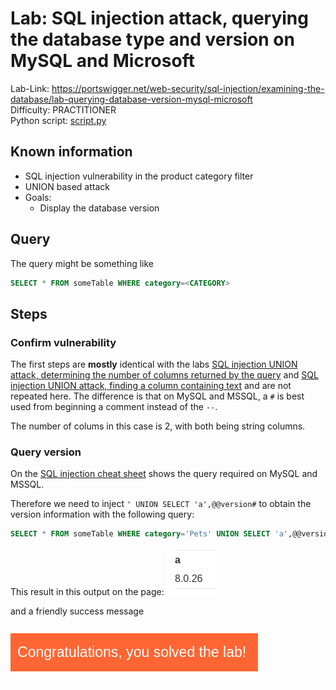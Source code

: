 # Lab: SQL injection attack, querying the database type and version on MySQL and Microsoft

Lab-Link: <https://portswigger.net/web-security/sql-injection/examining-the-database/lab-querying-database-version-mysql-microsoft>  
Difficulty: PRACTITIONER  
Python script: [script.py](script.py)  

## Known information

- SQL injection vulnerability in the product category filter
- UNION based attack
- Goals:
  - Display the database version

## Query

The query might be something like

```sql
SELECT * FROM someTable WHERE category=<CATEGORY>
```

## Steps

### Confirm vulnerability

The first steps are **mostly** identical with the labs [SQL injection UNION attack, determining the number of columns returned by the query](../SQL_injection_UNION_attack,_determining_the_number_of_columns_returned_by_the_query/README.md) and [SQL injection UNION attack, finding a column containing text](../SQL_injection_UNION_attack,_finding_a_column_containing_text/README.md) and are not repeated here. The difference is that on MySQL and MSSQL, a `#` is best used from beginning a comment instead of the `--`.

The number of colums in this case is 2, with both being string columns.

### Query version

On the [SQL injection cheat sheet](https://portswigger.net/web-security/sql-injection/cheat-sheet) shows the query required on MySQL and MSSQL.

Therefore we need to inject `' UNION SELECT 'a',@@version#` to obtain the version information with the following query:

```sql
SELECT * FROM someTable WHERE category='Pets' UNION SELECT 'a',@@version#'
```

This result in this output on the page:
![version information](img/version_information.png)

and a friendly success message

![success](img/success.png)
